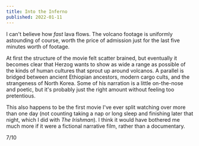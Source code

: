 ```yaml
---
title: Into the Inferno
published: 2022-01-11
---
```


I can't believe how *fast* lava flows. The volcano footage is uniformly astounding of course, worth the price of admission just for the last five minutes worth of footage.

At first the structure of the movie felt scatter brained, but eventually it becomes clear that Herzog wants to show as wide a range as possible of the kinds of human cultures that sprout up around volcanos. A parallel is bridged between ancient Ethiopian ancestors, modern cargo cults, and the strangeness of North Korea. Some of his narration is a little on-the-nose and poetic, but it's probably just the right amount without feeling too pretentious.

This also happens to be the first movie I've ever split watching over more than one day (not counting taking a nap or long sleep and finishing later that night, which I did with _The Irishman_). I think it would have bothered me much more if it were a fictional narrative film, rather than a documentary.

7/10
